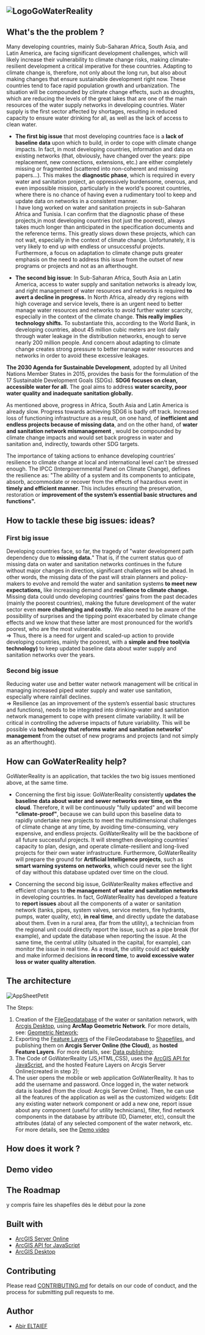 ![LogoGoWaterReality](https://user-images.githubusercontent.com/66887439/127163915-ae6a34ad-a66e-48ba-9262-10626797bff1.png)
-----------------
## What's the the problem ?  

Many developing countries, mainly Sub-Saharan Africa, South Asia, and Latin America, are facing significant development challenges, which will likely increase their vulnerability to climate change risks, making climate-resilient development a critical imperative for these countries. Adapting to climate change is, therefore, not only about the long run, but also about making changes that ensure sustainable development right now. These countries tend to face rapid population growth and urbanization. The situation will be compounded by climate change effects, such as droughts, which are reducing the levels of the great lakes that are one of the main resources of the water supply networks in developing countries. Water supply is the first sector affected by shortages, resulting in reduced capacity to ensure water drinking for all, as well as the lack of access to clean water.

* __The first big issue__ that most developing countries face is a __lack of baseline data__ upon which to build, in order to cope with climate change impacts. In fact, in most developing countries, information and data on existing networks (that, obviously, have changed over the years: pipe replacement, new connections, extensions, etc.) are either completely missing or fragmented (scattered into non-coherent and missing papers...). This makes the __diagnostic phase__, which is required in every water and sanitation project, an oppressively burdensome, onerous, and even impossible mission, particularly in the world's poorest countries, where there is no chance of having even a rudimentary tool to keep and update data on networks in a consistent manner.  
 I have long worked on water and sanitation projects in sub-Saharan Africa and Tunisia. I can confirm that the diagnostic phase of these projects,in most developing countries (not just the poorest), always takes much longer than anticipated in the specification documents and the reference terms. This greatly slows down these projects, which can not wait, especially in the context of climate change. Unfortunately, it is very likely to end up with endless or unsuccessful projects. Furthermore, a focus on adaptation to climate change puts greater emphasis on the need to address this issue from the outset of new programs or projects and not as an afterthought.


* __The second big issue__: In Sub-Saharan Africa, South Asia an Latin America, access to water supply and sanitation networks is already low, and right management of water resources and networks is required __to avert a decline in progress.__ In North Africa, already dry regions with high coverage and service levels, there is an urgent need to better manage water resources and networks to avoid further water scarcity, especially in the context of the climate change. __This really implies technology shifts.__
To substantiate this, according to the World Bank, in developing countries, about 45 million cubic meters are lost daily through water leakage in the distribution networks, enough to serve nearly 200 million people. And concern about adapting to climate change creates strong pressure to better manage water resources and networks in order to avoid these excessive leakages.

__The 2030 Agenda for Sustainable Development__, adopted by all United Nations Member States in 2015, provides the basis for the formulation of the 17 Sustainable Development Goals (SDGs). __SDG6 focuses on clean, accessible water for all.__ The goal aims to address __water scarcity, poor water quality and inadequate sanitation globally.__   

As mentioned above, progress in Africa, South Asia and Latin America is already slow. Progress towards achieving SDG6 is badly off track. Increased loss of functioning infrastructure as a result, on one hand, of __inefficient and endless projects because of missing data__, and on the other hand, of __water and sanitation network mismanagement__ , would be compounded by climate change impacts and would set back progress in water and sanitation and, indirectly, towards other SDG targets.

The importance of taking actions to enhance developing countries’ resilience to climate change at local and international level can’t be stressed enough. The IPCC (Intergovernmental Panel on Climate Change), defines the resilience as: "The ability of a system and its components to anticipate, absorb, accommodate or recover from the effects of hazardous event in __timely and efficient manner__. This includes ensuring the preservation, restoration or __improvement of the system’s essential basic structures and functions".__


## How to tackle these big issues: ideas?
### First big issue
Developing countries face, so far, the tragedy of "water development path dependency due to __missing data.__" That is, if the current status quo of missing data on water and sanitation networks continues in the future without major changes in direction, significant challenges will be ahead. In other words, the missing data of the past will strain planners and policy-makers to evolve and remold the water and sanitation systems __to meet new expectations,__ like increasing demand and __resilience to climate change.__ Missing data could undo developing countries’ gains from the past decades (mainly the poorest countries), making the future development of the water sector even __more challenging and costly.__ We also need to be aware of the possibility of surprises and the tipping point exacerbated by climate change effects and we know that these latter are most pronounced for the world’s poorest, who are the most vulnerable.  
=> Thus, there is a need for urgent and scaled-up action to provide developing countries, mainly the poorest, with a __simple and free tool(via technology)__ to keep updated baseline data about water supply and sanitation networks over the years.  

### Second big issue  
Reducing water use and better water network management will be critical in managing increased piped water supply and water use sanitation, especially where rainfall declines.  
=> Resilience (as an improvement of the system’s essential basic structures and functions), needs to be integrated into drinking-water and sanitation network management to cope with present climate variability. It will be critical in controlling the adverse impacts of future variability. This will be possible via __technology that reforms water and sanitation networks' management__ from the outset of new programs and projects (and not simply as an afterthought).

## How can GoWaterReality help?
GoWaterReality is an application, that tackles the two big issues mentioned above, at the same time. 
* Concerning the first big issue: GoWaterReality consistently __updates the baseline data about water and sewer networks over time, on the cloud__. Therefore, it will be continuously "fully updated" and will become __"climate-proof"__, because we can build upon this baseline data to rapidly undertake new projects to meet the multidimensional challenges of climate change at any time, by avoiding time-consuming, very expensive, and endless projects. GoWaterReality will be the backbone of all future successful projects. It will strengthen developing countries’ capacity to plan, design, and operate climate-resilient and long-lived projects for their own water infrastructure. Furthermore, GoWaterReality will prepare the ground for __Artificial Intelligence projects__, such as __smart warning systems on networks__, which could never see the light of day without this database updated over time on the cloud.  

* Concerning the second big issue, GoWaterReality makes effective and efficient changes to __the management of water and sanitation networks__ in developing countries. In fact, GoWaterReality has developed a feature to __report issues__ about all the components of a water or sanitation network (tanks, pipes, system valves, service meters, fire hydrants, pumps, water quality, etc), __in real time__, and directly update the database about them. Even in a rural area, (far from the utility), a technician from the regional unit could directly report the issue, such as a pipe break (for example), and update the database when reporting the issue. At the same time, the central utility (situated in the capital, for example), can monitor the issue in real time. As a result, the utility could act __quickly__ and make informed decisions __in record time__, to __avoid excessive water loss or water quality alteration__.

## The architecture  
![AppSheetPetit](https://user-images.githubusercontent.com/66887439/127314756-0186aa4c-22b7-4f2e-a714-e8471a4578a8.jpg)

The Steps:  
1. Creation of the [FileGeodatabase](https://desktop.arcgis.com/en/arcmap/10.3/manage-data/administer-file-gdbs/file-geodatabases.htm) of the water or sanitation network, with [Arcgis Desktop](https://www.esri.com/en-us/arcgis/products/arcgis-for-personal-use/overview), using __ArcMap Geometric Network__. For more details, see: [Geometric Network](https://desktop.arcgis.com/en/arcmap/10.3/manage-data/geometric-networks/what-are-geometric-networks-.htm);
2. Exporting the [Feature Layers](https://doc.arcgis.com/en/arcgis-online/reference/feature-layers.htm) of the FileGeodatabase to [Shapefiles](https://doc.arcgis.com/en/arcgis-online/reference/shapefiles.htm), and publishing them on __Arcgis Server Online (the Cloud)__, as __hosted Feature Layers__. For more details, see: [Data publishing](https://developers.arcgis.com/documentation/mapping-apis-and-services/data-hosting/data-publishing/#import-data);
3. The Code of GoWaterReality (JS,HTML,CSS), uses the [ArcGIS API for JavaScript](https://developers.arcgis.com/javascript/latest/), and the hosted Feature Layers on Arcgis Server Online(created in step 2);
4. The user opens the mobile or web application GoWaterReality. It has to add the username and password. Once logged in, the water network data is loaded (from the cloud: Arcgis Server Online). Then, he can use all the features of the application as well as the customized widgets: Edit any existing water network component or add a new one, report issue about any component (useful for utility technicians), filter, find network components in the database by attribute (ID, Diameter, etc), consult the attributes (data) of any selected component of the water network, etc. For more details, see the [Demo video ](#demo-video)


## How does it work ?


## Demo video

## The Roadmap
y compris faire les shapefiles dès le début pour la zone

## Built with
* [ArcGIS Server Online](https://doc.arcgis.com/en/arcgis-online/reference/arcgis-server-services.htm)
* [ArcGIS API for JavaScript](https://developers.arcgis.com/javascript/latest/)
* [ArcGIS Desktop](https://www.esri.com/en-us/arcgis/products/arcgis-for-personal-use/overview)


## Contributing  
Please read [CONTRIBUTING.md](https://github.com/Call-for-Code/Project-Sample/blob/main/CONTRIBUTING.md) for details on our code of conduct, and the process for submitting pull requests to me.

## Author
* [Abir ELTAIEF](https://github.com/Abirate)

